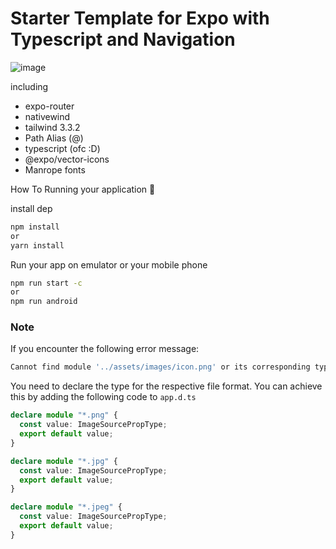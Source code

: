 # Starter Template for Expo with Typescript and Navigation
![image](https://github.com/ikhlasdansantai/expo-typescript-nativewind-template/assets/95151018/c567bfee-2126-461a-ba76-9a12edbba1cb)

including
- expo-router
- nativewind
- tailwind 3.3.2
- Path Alias (@)
- typescript (ofc :D)
- @expo/vector-icons
- Manrope fonts

How To Running your application 🤔

install dep
```bash
npm install
or 
yarn install
```

Run your app on emulator or your mobile phone
```bash
npm run start -c
or 
npm run android
```

### Note
If you encounter the following error message:
```bash
Cannot find module '../assets/images/icon.png' or its corresponding type declarations.
```

You need to declare the type for the respective file format. You can achieve this by adding the following code to `app.d.ts`
```ts
declare module "*.png" {
  const value: ImageSourcePropType;
  export default value;
}

declare module "*.jpg" {
  const value: ImageSourcePropType;
  export default value;
}

declare module "*.jpeg" {
  const value: ImageSourcePropType;
  export default value;
}
```
